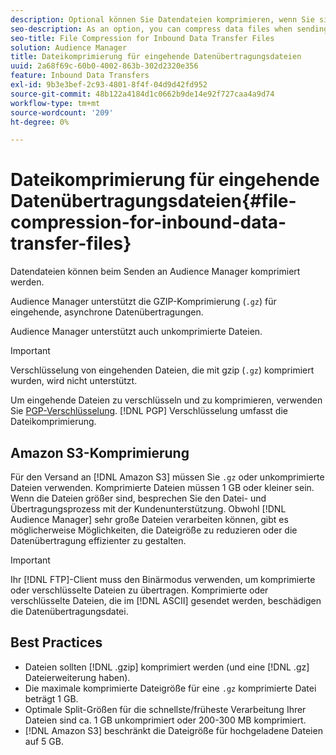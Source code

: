 ```yaml
---
description: Optional können Sie Datendateien komprimieren, wenn Sie sie an Audience Manager senden.
seo-description: As an option, you can compress data files when sending them to Audience Manager.
seo-title: File Compression for Inbound Data Transfer Files
solution: Audience Manager
title: Dateikomprimierung für eingehende Datenübertragungsdateien
uuid: 2a68f69c-60b0-4002-863b-302d2320e356
feature: Inbound Data Transfers
exl-id: 9b3e3bef-2c93-4801-8f4f-04d9d42fd952
source-git-commit: 48b122a4184d1c0662b9de14e92f727caa4a9d74
workflow-type: tm+mt
source-wordcount: '209'
ht-degree: 0%

---
```


# Dateikomprimierung für eingehende Datenübertragungsdateien{#file-compression-for-inbound-data-transfer-files}

Datendateien können beim Senden an Audience Manager komprimiert werden.

<!-- inbound-file-compression.xml -->

Audience Manager unterstützt die GZIP-Komprimierung (`.gz`) für eingehende, asynchrone Datenübertragungen.

Audience Manager unterstützt auch unkomprimierte Dateien.

>[!IMPORTANT]
>
>Verschlüsselung von eingehenden Dateien, die mit gzip (`.gz`) komprimiert wurden, wird nicht unterstützt.
>
>Um eingehende Dateien zu verschlüsseln und zu komprimieren, verwenden Sie [PGP-Verschlüsselung](../../../integration/sending-audience-data/batch-data-transfer-explained/inbound-file-encryption.md). [!DNL PGP] Verschlüsselung umfasst die Dateikomprimierung.

## Amazon S3-Komprimierung

Für den Versand an [!DNL Amazon S3] müssen Sie `.gz` oder unkomprimierte Dateien verwenden. Komprimierte Dateien müssen 1 GB oder kleiner sein. Wenn die Dateien größer sind, besprechen Sie den Datei- und Übertragungsprozess mit der Kundenunterstützung. Obwohl [!DNL Audience Manager] sehr große Dateien verarbeiten können, gibt es möglicherweise Möglichkeiten, die Dateigröße zu reduzieren oder die Datenübertragung effizienter zu gestalten.

>[!IMPORTANT]
>
>Ihr [!DNL FTP]-Client muss den Binärmodus verwenden, um komprimierte oder verschlüsselte Dateien zu übertragen. Komprimierte oder verschlüsselte Dateien, die im [!DNL ASCII] gesendet werden, beschädigen die Datenübertragungsdatei.

## Best Practices

* Dateien sollten [!DNL .gzip] komprimiert werden (und eine [!DNL .gz] Dateierweiterung haben).
* Die maximale komprimierte Dateigröße für eine `.gz` komprimierte Datei beträgt 1 GB.
* Optimale Split-Größen für die schnellste/früheste Verarbeitung Ihrer Dateien sind ca. 1 GB unkomprimiert oder 200-300 MB komprimiert.
* [!DNL Amazon S3] beschränkt die Dateigröße für hochgeladene Dateien auf 5 GB.
